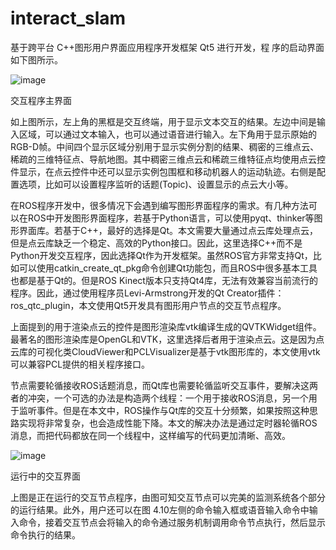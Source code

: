 # interact_slam

基于跨平台 C++图形用户界面应用程序开发框架 Qt5 进行开发，程 序的启动界面如下图所示。

![image](expamles/图片1.png)

交互程序主界面

​	如上图所示，左上角的黑框是交互终端，用于显示文本交互的结果。左边中间是输入区域，可以通过文本输入，也可以通过语音进行输入。左下角用于显示原始的RGB-D帧。中间四个显示区域分别用于显示实例分割的结果、稠密的三维点云、稀疏的三维特征点、导航地图。其中稠密三维点云和稀疏三维特征点均使用点云控件显示，在点云控件中还可以显示实例包围框和移动机器人的运动轨迹。右侧是配置选项，比如可以设置程序监听的话题(Topic)、设置显示的点云大小等。

​	在ROS程序开发中，很多情况下会遇到编写图形界面程序的需求。有几种方法可以在ROS中开发图形界面程序，若基于Python语言，可以使用pyqt、thinker等图形界面库。若基于C++，最好的选择是Qt。本文需要大量通过点云库处理点云，但是点云库缺乏一个稳定、高效的Python接口。因此，这里选择C++而不是Python开发交互程序，因此选择Qt作为开发框架。虽然ROS官方非常支持Qt，比如可以使用catkin_create_qt_pkg命令创建Qt功能包，而且ROS中很多基本工具也都是基于Qt的。但是ROS Kinect版本只支持Qt4库，无法有效兼容当前流行的程序。因此，通过使用程序员Levi-Armstrong开发的Qt Creator插件：ros_qtc_plugin，本文使用Qt5开发具有图形用户节点的交互节点程序。

​	上面提到的用于渲染点云的控件是图形渲染库vtk编译生成的QVTKWidget组件。最著名的图形渲染库是OpenGL和VTK，这里选择后者用于渲染点云。这是因为点云库的可视化类CloudViewer和PCLVisualizer是基于vtk图形库的，本文使用vtk可以兼容PCL提供的相关程序接口。

​	节点需要轮循接收ROS话题消息，而Qt库也需要轮循监听交互事件，要解决这两者的冲突，一个可选的办法是构造两个线程：一个用于接收ROS消息，另一个用于监听事件。但是在本文中，ROS操作与Qt库的交互十分频繁，如果按照这种思路实现将非常复杂，也会造成性能下降。本文的解决办法是通过定时器轮循ROS消息，而把代码都放在同一个线程中，这样编写的代码更加清晰、高效。

![image]()

运行中的交互界面

上图是正在运行的交互节点程序，由图可知交互节点可以完美的监测系统各个部分的运行结果。此外，用户还可以在图 4.10左侧的命令输入框或语音输入命令中输入命令，接着交互节点会将输入的命令通过服务机制调用命令节点执行，然后显示命令执行的结果。

